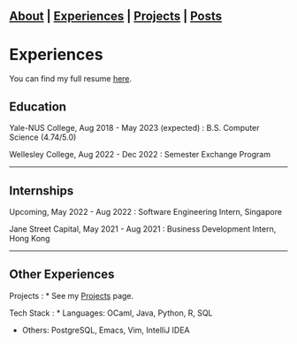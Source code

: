 [About]({{site.baseurl}}/about.html) \| 
[Experiences]({{site.baseurl}}/experiences.html) \| 
[Projects]({{site.baseurl}}/projects.html) \| 
[Posts]({{site.baseurl}}/posts.html)
-----------

# Experiences
You can find my full resume [here]({{site.baseurl}}/assets/docs/Wandan_Linda_Li_Resume.pdf).

## Education

Yale-NUS College, Aug 2018 - May 2023 (expected)
: B.S. Computer Science (4.74/5.0)

Wellesley College, Aug 2022 - Dec 2022
: Semester Exchange Program

-----------
## Internships
Upcoming, May 2022 - Aug 2022
: Software Engineering Intern, Singapore

Jane Street Capital, May 2021 - Aug 2021
: Business Development Intern, Hong Kong

-----------
## Other Experiences
Projects
: * See my [Projects]({{site.baseurl}}/projects.html) page.

Tech Stack
: * Languages: OCaml, Java, Python, R, SQL
  * Others: PostgreSQL, Emacs, Vim, IntelliJ IDEA